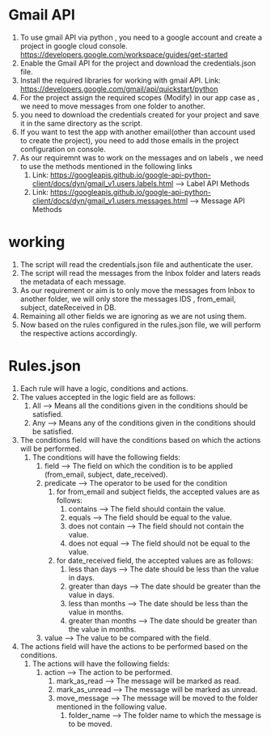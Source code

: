 # Gmail API
1) To use gmail API via python , you need to a google account and create a project in google cloud console. https://developers.google.com/workspace/guides/get-started
2) Enable the Gmail API for the project and download the credentials.json file.
3) Install the required libraries for working with gmail API. Link: https://developers.google.com/gmail/api/quickstart/python
4) For the project assign the required scopes (Modify) in our app case as , we need to move messages from one folder to another.
5) you need to download the credentials created for your project and save it in the same directory as the script.
6) If you want to test the app with another email(other than account used to create the project), you need to add those emails in the project configuration on console.
7) As our requiremnt was to work on the messages and on labels , we need to use the methods mentioned in the following links
   1) Link: https://googleapis.github.io/google-api-python-client/docs/dyn/gmail_v1.users.labels.html --> Label API Methods
   2) Link: https://googleapis.github.io/google-api-python-client/docs/dyn/gmail_v1.users.messages.html --> Message API Methods


# working
1) The script will read the credentials.json file and authenticate the user.
2) The script will read the messages from the Inbox folder and laters reads the metadata of each message.
3) As our requirement or aim is to only move the messages from Inbox to another folder, we will only store the 
messages IDS , from_email, subject, dateReceived in DB.
4) Remaining all other fields we are ignoring as we are not using them.
5) Now based on the rules configured in the rules.json file, we will perform the respective actions accordingly.

# Rules.json
1) Each rule will have a logic, conditions and actions.
2) The values accepted in the logic field are as follows:
    1) All --> Means all the conditions given in the conditions should be satisfied.
    2) Any --> Means any of the conditions given in the conditions should be satisfied.
3) The conditions field will have the conditions based on which the actions will be performed.
   1) The conditions will have the following fields:
        1) field --> The field on which the condition is to be applied (from_email, subject, date_received).
        2) predicate --> The operator to be used for the condition
           1) for from_email and subject fields, the accepted values are as follows:
                1) contains --> The field should contain the value.
                2) equals --> The field should be equal to the value.
                3) does not contain --> The field should not contain the value.
                4) does not equal --> The field should not be equal to the value.
           2) for date_received field, the accepted values are as follows:
              1) less than days --> The date should be less than the value in days.
              2) greater than days --> The date should be greater than the value in days.
              3) less than months --> The date should be less than the value in months.
              4) greater than months --> The date should be greater than the value in months.
        3) value --> The value to be compared with the field.
4) The actions field will have the actions to be performed based on the conditions.
   1) The actions will have the following fields:
        1) action --> The action to be performed.
           1) mark_as_read --> The message will be marked as read.
           2) mark_as_unread --> The message will be marked as unread.
           3) move_message --> The message will be moved to the folder mentioned in the following value.
              1) folder_name --> The folder name to which the message is to be moved.